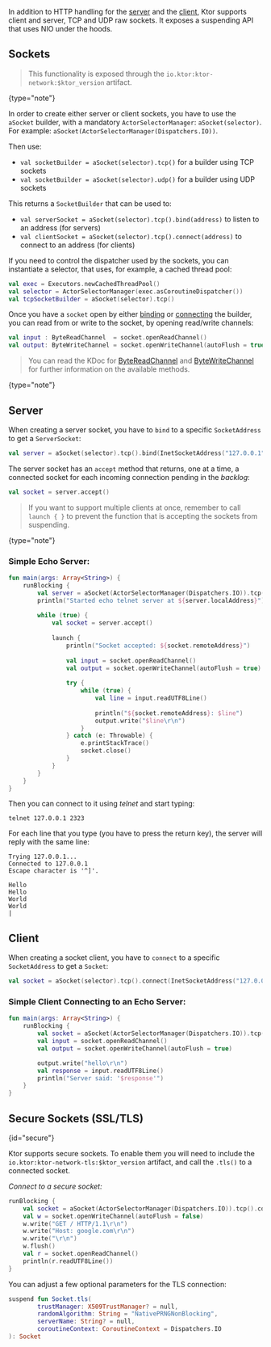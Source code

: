 [//]: # (title: Sockets)
[//]: # (caption: Raw Sockets)
[//]: # (category: servers)
[//]: # (permalink: /servers/raw-sockets.html)

In addition to HTTP handling for the [server](/servers/application.html) and the [client](/clients/index.html), Ktor supports client and server, TCP and UDP raw sockets.
It exposes a suspending API that uses NIO under the hoods.





## Sockets

>This functionality is exposed through the `io.ktor:ktor-network:$ktor_version` artifact.
>
{type="note"}

In order to create either server or client sockets, you have to use the `aSocket` builder,
with a mandatory `ActorSelectorManager`: `aSocket(selector)`. For example: `aSocket(ActorSelectorManager(Dispatchers.IO))`.

Then use:

* `val socketBuilder = aSocket(selector).tcp()` for a builder using TCP sockets
* `val socketBuilder = aSocket(selector).udp()` for a builder using UDP sockets

This returns a `SocketBuilder` that can be used to:
 
* `val serverSocket = aSocket(selector).tcp().bind(address)` to listen to an address (for servers)
* `val clientSocket = aSocket(selector).tcp().connect(address)` to connect to an address (for clients)
 
If you need to control the dispatcher used by the sockets, you can instantiate a selector,
that uses, for example, a cached thread pool:
```kotlin
val exec = Executors.newCachedThreadPool()
val selector = ActorSelectorManager(exec.asCoroutineDispatcher())
val tcpSocketBuilder = aSocket(selector).tcp()
```

Once you have a `socket` open by either [binding](#server) or [connecting](#client) the builder,
you can read from or write to the socket, by opening read/write channels:

```kotlin
val input : ByteReadChannel  = socket.openReadChannel()
val output: ByteWriteChannel = socket.openWriteChannel(autoFlush = true)
```

>You can read the KDoc for [ByteReadChannel](https://github.com/Kotlin/kotlinx-io/blob/master/kotlinx-coroutines-io/src/main/kotlin/kotlinx/coroutines/experimental/io/ByteReadChannel.kt)
>and [ByteWriteChannel](https://github.com/Kotlin/kotlinx-io/blob/master/kotlinx-coroutines-io/src/main/kotlin/kotlinx/coroutines/experimental/io/ByteWriteChannel.kt)
>for further information on the available methods.
>
{type="note"}

## Server

When creating a server socket, you have to `bind` to a specific `SocketAddress` to get
a `ServerSocket`:

```kotlin
val server = aSocket(selector).tcp().bind(InetSocketAddress("127.0.0.1", 2323))
```

The server socket has an `accept` method that returns, one at a time, 
a connected socket for each incoming connection pending in the *backlog*:

```kotlin
val socket = server.accept()
```

>If you want to support multiple clients at once, remember to call `launch { }` to prevent
>the function that is accepting the sockets from suspending.
>
{type="note"}

### Simple Echo Server:


```kotlin
fun main(args: Array<String>) {
    runBlocking {
        val server = aSocket(ActorSelectorManager(Dispatchers.IO)).tcp().bind(InetSocketAddress("127.0.0.1", 2323))
        println("Started echo telnet server at ${server.localAddress}")
        
        while (true) {
            val socket = server.accept()
            
            launch {
                println("Socket accepted: ${socket.remoteAddress}")
                
                val input = socket.openReadChannel()
                val output = socket.openWriteChannel(autoFlush = true)
                
                try {
                    while (true) {
                        val line = input.readUTF8Line()
                        
                        println("${socket.remoteAddress}: $line")
                        output.write("$line\r\n")
                    }
                } catch (e: Throwable) {
                    e.printStackTrace()
                    socket.close()
                }
            }
        }
    }
}
```

Then you can connect to it using *telnet* and start typing:

```text
telnet 127.0.0.1 2323
```

For each line that you type (you have to press the return key), the server will reply
with the same line:

```text
Trying 127.0.0.1...
Connected to 127.0.0.1
Escape character is '^]'.

Hello
Hello
World
World
|
``` 

## Client

When creating a socket client, you have to `connect` to a specific `SocketAddress` to get
a `Socket`:

```kotlin
val socket = aSocket(selector).tcp().connect(InetSocketAddress("127.0.0.1", 2323))
```

### Simple Client Connecting to an Echo Server:


```kotlin
fun main(args: Array<String>) {
    runBlocking {
        val socket = aSocket(ActorSelectorManager(Dispatchers.IO)).tcp().connect(InetSocketAddress("127.0.0.1", 2323))
        val input = socket.openReadChannel()
        val output = socket.openWriteChannel(autoFlush = true)

        output.write("hello\r\n")
        val response = input.readUTF8Line()
        println("Server said: '$response'")
    }
}
```

## Secure Sockets (SSL/TLS)
{id="secure"}

Ktor supports secure sockets. To enable them you will need to include the
`io.ktor:ktor-network-tls:$ktor_version` artifact, and call the `.tls()` to a connected socket.

*Connect to a secure socket:*
```kotlin
runBlocking {
    val socket = aSocket(ActorSelectorManager(Dispatchers.IO)).tcp().connect(InetSocketAddress("google.com", 443)).tls()
    val w = socket.openWriteChannel(autoFlush = false)
    w.write("GET / HTTP/1.1\r\n")
    w.write("Host: google.com\r\n")
    w.write("\r\n")
    w.flush()
    val r = socket.openReadChannel()
    println(r.readUTF8Line())
}
```

You can adjust a few optional parameters for the TLS connection:

```kotlin
suspend fun Socket.tls(
        trustManager: X509TrustManager? = null,
        randomAlgorithm: String = "NativePRNGNonBlocking",
        serverName: String? = null,
        coroutineContext: CoroutineContext = Dispatchers.IO
): Socket
```